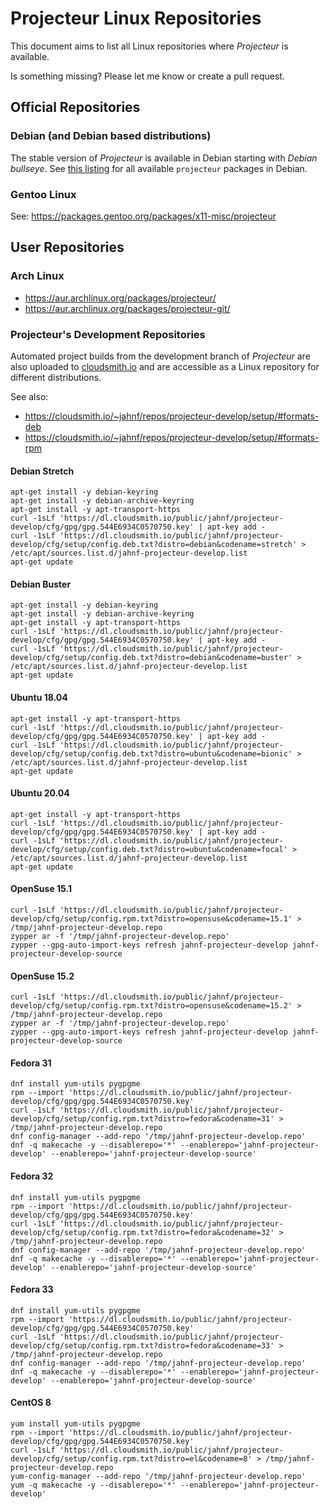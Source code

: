 # Projecteur Linux Repositories

This document aims to list all Linux repositories where _Projecteur_ is available.

Is something missing? Please let me know or create a pull request.

## Official Repositories

### Debian (and Debian based distributions)

The stable version of _Projecteur_ is available in Debian starting
with _Debian bullseye_.
See [this listing](https://packages.debian.org/search?keywords=projecteur&searchon=names&suite=all&section=all)
for all available `projecteur` packages in Debian.

### Gentoo Linux

See: https://packages.gentoo.org/packages/x11-misc/projecteur

## User Repositories

### Arch Linux

* https://aur.archlinux.org/packages/projecteur/
* https://aur.archlinux.org/packages/projecteur-git/


### Projecteur's Development Repositories

Automated project builds from the development branch of _Projecteur_ are also
uploaded to [cloudsmith.io](https://cloudsmith.io/~jahnf/repos/projecteur-develop/packages/)
and are accessible as a Linux repository for different distributions.

See also:
 * https://cloudsmith.io/~jahnf/repos/projecteur-develop/setup/#formats-deb
 * https://cloudsmith.io/~jahnf/repos/projecteur-develop/setup/#formats-rpm

#### Debian Stretch

```
apt-get install -y debian-keyring
apt-get install -y debian-archive-keyring
apt-get install -y apt-transport-https
curl -1sLf 'https://dl.cloudsmith.io/public/jahnf/projecteur-develop/cfg/gpg/gpg.544E6934C0570750.key' | apt-key add -
curl -1sLf 'https://dl.cloudsmith.io/public/jahnf/projecteur-develop/cfg/setup/config.deb.txt?distro=debian&codename=stretch' > /etc/apt/sources.list.d/jahnf-projecteur-develop.list
apt-get update
```

#### Debian Buster

```
apt-get install -y debian-keyring
apt-get install -y debian-archive-keyring
apt-get install -y apt-transport-https
curl -1sLf 'https://dl.cloudsmith.io/public/jahnf/projecteur-develop/cfg/gpg/gpg.544E6934C0570750.key' | apt-key add -
curl -1sLf 'https://dl.cloudsmith.io/public/jahnf/projecteur-develop/cfg/setup/config.deb.txt?distro=debian&codename=buster' > /etc/apt/sources.list.d/jahnf-projecteur-develop.list
apt-get update
```

#### Ubuntu 18.04

```
apt-get install -y apt-transport-https
curl -1sLf 'https://dl.cloudsmith.io/public/jahnf/projecteur-develop/cfg/gpg/gpg.544E6934C0570750.key' | apt-key add -
curl -1sLf 'https://dl.cloudsmith.io/public/jahnf/projecteur-develop/cfg/setup/config.deb.txt?distro=ubuntu&codename=bionic' > /etc/apt/sources.list.d/jahnf-projecteur-develop.list
apt-get update
```

#### Ubuntu 20.04

```
apt-get install -y apt-transport-https
curl -1sLf 'https://dl.cloudsmith.io/public/jahnf/projecteur-develop/cfg/gpg/gpg.544E6934C0570750.key' | apt-key add -
curl -1sLf 'https://dl.cloudsmith.io/public/jahnf/projecteur-develop/cfg/setup/config.deb.txt?distro=ubuntu&codename=focal' > /etc/apt/sources.list.d/jahnf-projecteur-develop.list
apt-get update
```

#### OpenSuse 15.1

```
curl -1sLf 'https://dl.cloudsmith.io/public/jahnf/projecteur-develop/cfg/setup/config.rpm.txt?distro=opensuse&codename=15.1' > /tmp/jahnf-projecteur-develop.repo
zypper ar -f '/tmp/jahnf-projecteur-develop.repo'
zypper --gpg-auto-import-keys refresh jahnf-projecteur-develop jahnf-projecteur-develop-source
```

#### OpenSuse 15.2

```
curl -1sLf 'https://dl.cloudsmith.io/public/jahnf/projecteur-develop/cfg/setup/config.rpm.txt?distro=opensuse&codename=15.2' > /tmp/jahnf-projecteur-develop.repo
zypper ar -f '/tmp/jahnf-projecteur-develop.repo'
zypper --gpg-auto-import-keys refresh jahnf-projecteur-develop jahnf-projecteur-develop-source
```

#### Fedora 31

 ```
dnf install yum-utils pygpgme
rpm --import 'https://dl.cloudsmith.io/public/jahnf/projecteur-develop/cfg/gpg/gpg.544E6934C0570750.key'
curl -1sLf 'https://dl.cloudsmith.io/public/jahnf/projecteur-develop/cfg/setup/config.rpm.txt?distro=fedora&codename=31' > /tmp/jahnf-projecteur-develop.repo
dnf config-manager --add-repo '/tmp/jahnf-projecteur-develop.repo'
dnf -q makecache -y --disablerepo='*' --enablerepo='jahnf-projecteur-develop' --enablerepo='jahnf-projecteur-develop-source'
```

#### Fedora 32

```
dnf install yum-utils pygpgme
rpm --import 'https://dl.cloudsmith.io/public/jahnf/projecteur-develop/cfg/gpg/gpg.544E6934C0570750.key'
curl -1sLf 'https://dl.cloudsmith.io/public/jahnf/projecteur-develop/cfg/setup/config.rpm.txt?distro=fedora&codename=32' > /tmp/jahnf-projecteur-develop.repo
dnf config-manager --add-repo '/tmp/jahnf-projecteur-develop.repo'
dnf -q makecache -y --disablerepo='*' --enablerepo='jahnf-projecteur-develop' --enablerepo='jahnf-projecteur-develop-source'
```

#### Fedora 33

```
dnf install yum-utils pygpgme
rpm --import 'https://dl.cloudsmith.io/public/jahnf/projecteur-develop/cfg/gpg/gpg.544E6934C0570750.key'
curl -1sLf 'https://dl.cloudsmith.io/public/jahnf/projecteur-develop/cfg/setup/config.rpm.txt?distro=fedora&codename=33' > /tmp/jahnf-projecteur-develop.repo
dnf config-manager --add-repo '/tmp/jahnf-projecteur-develop.repo'
dnf -q makecache -y --disablerepo='*' --enablerepo='jahnf-projecteur-develop' --enablerepo='jahnf-projecteur-develop-source'
```

#### CentOS 8

```
yum install yum-utils pygpgme
rpm --import 'https://dl.cloudsmith.io/public/jahnf/projecteur-develop/cfg/gpg/gpg.544E6934C0570750.key'
curl -1sLf 'https://dl.cloudsmith.io/public/jahnf/projecteur-develop/cfg/setup/config.rpm.txt?distro=el&codename=8' > /tmp/jahnf-projecteur-develop.repo
yum-config-manager --add-repo '/tmp/jahnf-projecteur-develop.repo'
yum -q makecache -y --disablerepo='*' --enablerepo='jahnf-projecteur-develop'
```